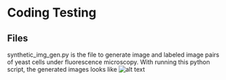 # Coding Testing

## Files
synthetic_img_gen.py is the file to generate image and labeled image pairs of yeast cells under fluorescence microscopy. With running this python script, the generated images looks like
![alt text](https://github.com/yingjundong/coding_test.git/main/output-example.png)
